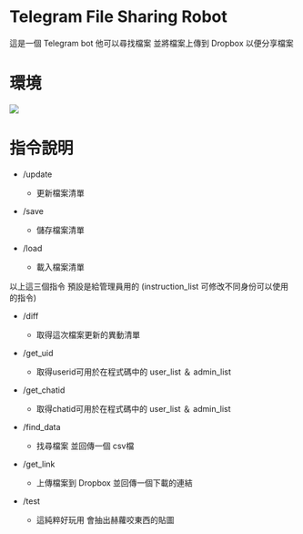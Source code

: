 # Telegram File Sharing Robot
這是一個 Telegram bot 他可以尋找檔案 並將檔案上傳到 Dropbox 以便分享檔案

# 環境
![](https://img.shields.io/pypi/pyversions/Django.svg)

# 指令說明
- /update
    - 更新檔案清單
    
- /save
    - 儲存檔案清單
    
- /load
    - 載入檔案清單
    
以上這三個指令 預設是給管理員用的  (instruction_list 可修改不同身份可以使用的指令)

- /diff
    - 取得這次檔案更新的異動清單
    
- /get_uid
    - 取得userid可用於在程式碼中的 user_list ＆ admin_list
    
- /get_chatid
    - 取得chatid可用於在程式碼中的 user_list ＆ admin_list
    
- /find_data
    - 找尋檔案 並回傳一個 csv檔
    
- /get_link
    - 上傳檔案到 Dropbox 並回傳一個下載的連結
    
- /test
    - 這純粹好玩用 會抽出赫蘿咬東西的貼圖
    